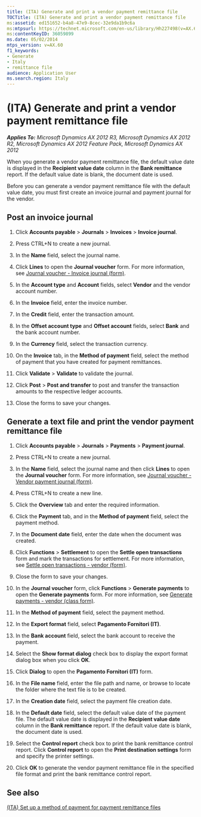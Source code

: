 ```yaml
---
title: (ITA) Generate and print a vendor payment remittance file
TOCTitle: (ITA) Generate and print a vendor payment remittance file
ms:assetid: ed151652-b4a8-47e9-8cec-32e9da1b9c6a
ms:mtpsurl: https://technet.microsoft.com/en-us/library/Hh227498(v=AX.60)
ms:contentKeyID: 36059899
ms.date: 05/02/2014
mtps_version: v=AX.60
f1_keywords:
- Generate
- Italy
- remittance file
audience: Application User
ms.search.region: Italy
---
```


# (ITA) Generate and print a vendor payment remittance file 


_**Applies To:** Microsoft Dynamics AX 2012 R3, Microsoft Dynamics AX 2012 R2, Microsoft Dynamics AX 2012 Feature Pack, Microsoft Dynamics AX 2012_

When you generate a vendor payment remittance file, the default value date is displayed in the **Recipient value date** column in the **Bank remittance** report. If the default value date is blank, the document date is used.

Before you can generate a vendor payment remittance file with the default value date, you must first create an invoice journal and payment journal for the vendor.

## Post an invoice journal

1.  Click **Accounts payable** \> **Journals** \> **Invoices** \> **Invoice journal**.

2.  Press CTRL+N to create a new journal.

3.  In the **Name** field, select the journal name.

4.  Click **Lines** to open the **Journal voucher** form. For more information, see [Journal voucher - Invoice journal (form)](https://technet.microsoft.com/en-us/library/aa616218\(v=ax.60\)).

5.  In the **Account type** and **Account** fields, select **Vendor** and the vendor account number.

6.  In the **Invoice** field, enter the invoice number.

7.  In the **Credit** field, enter the transaction amount.

8.  In the **Offset account type** and **Offset account** fields, select **Bank** and the bank account number.

9.  In the **Currency** field, select the transaction currency.

10. On the **Invoice** tab, in the **Method of payment** field, select the method of payment that you have created for payment remittances.

11. Click **Validate** \> **Validate** to validate the journal.

12. Click **Post** \> **Post and transfer** to post and transfer the transaction amounts to the respective ledger accounts.

13. Close the forms to save your changes.

## Generate a text file and print the vendor payment remittance file

1.  Click **Accounts payable** \> **Journals** \> **Payments** \> **Payment journal**.

2.  Press CTRL+N to create a new journal.

3.  In the **Name** field, select the journal name and then click **Lines** to open the **Journal voucher** form. For more information, see [Journal voucher - Vendor payment journal (form)](https://technet.microsoft.com/en-us/library/aa599011\(v=ax.60\)).

4.  Press CTRL+N to create a new line.

5.  Click the **Overview** tab and enter the required information.

6.  Click the **Payment** tab, and in the **Method of payment** field, select the payment method.

7.  In the **Document date** field, enter the date when the document was created.

8.  Click **Functions** \> **Settlement** to open the **Settle open transactions** form and mark the transactions for settlement. For more information, see [Settle open transactions - vendor (form)](https://technet.microsoft.com/en-us/library/aa619609\(v=ax.60\)).

9.  Close the form to save your changes.

10. In the **Journal voucher** form, click **Functions** \> **Generate payments** to open the **Generate payments** form. For more information, see [Generate payments - vendor (class form)](https://technet.microsoft.com/en-us/library/aa586980\(v=ax.60\)).

11. In the **Method of payment** field, select the payment method.

12. In the **Export format** field, select **Pagamento Fornitori (IT)**.

13. In the **Bank account** field, select the bank account to receive the payment.

14. Select the **Show format dialog** check box to display the export format dialog box when you click **OK**.

15. Click **Dialog** to open the **Pagamento Fornitori (IT)** form.

16. In the **File name** field, enter the file path and name, or browse to locate the folder where the text file is to be created.

17. In the **Creation date** field, select the payment file creation date.

18. In the **Default date** field, select the default value date of the payment file. The default value date is displayed in the **Recipient value date** column in the **Bank remittance** report. If the default value date is blank, the document date is used.

19. Select the **Control report** check box to print the bank remittance control report. Click **Control report** to open the **Print destination settings** form and specify the printer settings.

20. Click **OK** to generate the vendor payment remittance file in the specified file format and print the bank remittance control report.

## See also

[(ITA) Set up a method of payment for payment remittance files](ita-set-up-a-method-of-payment-for-payment-remittance-files.md)

  


